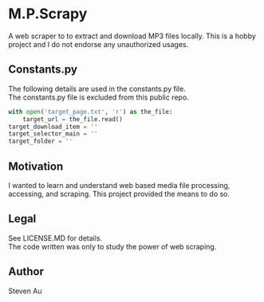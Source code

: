 # M.P.Scrapy
A web scraper to to extract and download MP3 files locally. This is a hobby project and I do not endorse any unauthorized usages.

## Constants.py
The following details are used in the constants.py file.  
The constants.py file is excluded from this public repo.
```python
with open('target_page.txt', 'r') as the_file:
    target_url = the_file.read()
target_download_item = ''
target_selector_main = ''
target_folder = ''
```

## Motivation
I wanted to learn and understand web based media file processing, accessing, and scraping. This project provided the means to do so.

## Legal
See LICENSE.MD for details.  
The code written was only to study the power of web scraping.

## Author
Steven Au
